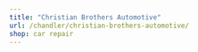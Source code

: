 ```yaml
---
title: "Christian Brothers Automotive"
url: /chandler/christian-brothers-automotive/
shop: car repair
---
```

